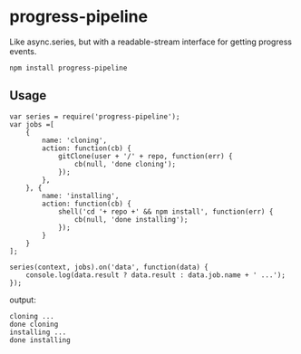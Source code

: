 progress-pipeline
===
Like async.series, but with a readable-stream interface for getting progress events.

```
npm install progress-pipeline
```

Usage
---
```
var series = require('progress-pipeline');
var jobs =[
    {
        name: 'cloning',
        action: function(cb) {
            gitClone(user + '/' + repo, function(err) {
                cb(null, 'done cloning');
            });
        },
    }, {
        name: 'installing',
        action: function(cb) {
            shell('cd '+ repo +' && npm install', function(err) {
                cb(null, 'done installing');
            });
        }
    }
];

series(context, jobs).on('data', function(data) {
    console.log(data.result ? data.result : data.job.name + ' ...');
});
```

output:
```
cloning ...
done cloning
installing ...
done installing
```
